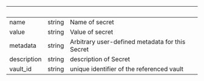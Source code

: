 <!-- Code generated for API Clients. DO NOT EDIT. -->

| &nbsp;      | &nbsp; | &nbsp;                                          |
| ----------- | ------ | ----------------------------------------------- |
| name        | string | Name of secret                                  |
| value       | string | Value of secret                                 |
| metadata    | string | Arbitrary user-defined metadata for this Secret |
| description | string | description of Secret                           |
| vault_id    | string | unique identifier of the referenced vault       |
